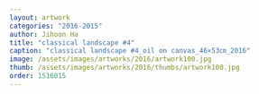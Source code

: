 ```yaml
---
layout: artwork
categories: "2016-2015"
author: Jihoon Ha
title: "classical landscape #4"
caption: "classical landscape #4_oil on canvas_46×53㎝_2016"
image: /assets/images/artworks/2016/artwork100.jpg
thumb: /assets/images/artworks/2016/thumbs/artwork100.jpg
order: 1516015
---
```

